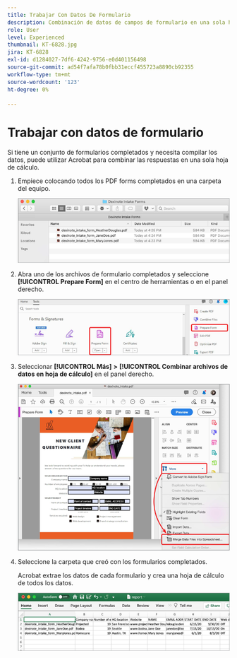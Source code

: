 ```yaml
---
title: Trabajar Con Datos De Formulario
description: Combinación de datos de campos de formulario en una sola hoja de cálculo en Acrobat
role: User
level: Experienced
thumbnail: KT-6828.jpg
jira: KT-6828
exl-id: d1284027-7df6-4242-9756-e0d401156498
source-git-commit: ad54f7afa78b0fbb31eccf455723a8890cb92355
workflow-type: tm+mt
source-wordcount: '123'
ht-degree: 0%

---
```


# Trabajar con datos de formulario

Si tiene un conjunto de formularios completados y necesita compilar los datos, puede utilizar Acrobat para combinar las respuestas en una sola hoja de cálculo.

1. Empiece colocando todos los PDF forms completados en una carpeta del equipo.

   ![Paso 1 de datos de formulario](../assets/FormData_1.png)

1. Abra uno de los archivos de formulario completados y seleccione **[!UICONTROL Prepare Form]** en el centro de herramientas o en el panel derecho.

   ![Paso 2 de datos de formulario](../assets/FormData_2.png)

1. Seleccionar **[!UICONTROL Más]** **>** **[!UICONTROL Combinar archivos de datos en hoja de cálculo]** en el panel derecho.

   ![Paso 3 de datos de formulario](../assets/FormData_3.png)

1. Seleccione la carpeta que creó con los formularios completados.

   Acrobat extrae los datos de cada formulario y crea una hoja de cálculo de todos los datos.

   ![Paso 4 de datos de formulario](../assets/FormData_4.png)
